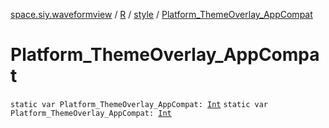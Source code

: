 [space.siy.waveformview](../../index.md) / [R](../index.md) / [style](index.md) / [Platform_ThemeOverlay_AppCompat](./-platform_-theme-overlay_-app-compat.md)

# Platform_ThemeOverlay_AppCompat

`static var Platform_ThemeOverlay_AppCompat: `[`Int`](https://kotlinlang.org/api/latest/jvm/stdlib/kotlin/-int/index.html)
`static var Platform_ThemeOverlay_AppCompat: `[`Int`](https://kotlinlang.org/api/latest/jvm/stdlib/kotlin/-int/index.html)